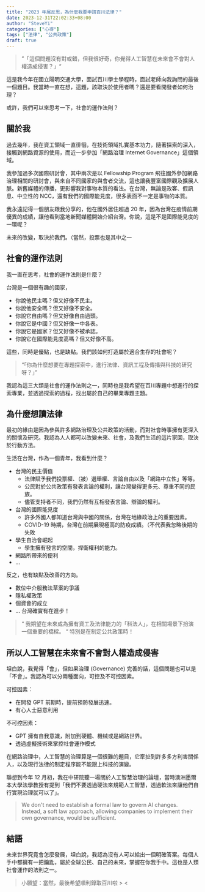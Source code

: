 ```yaml
---
title: "2023 年尾反思，為什麼我要申請百川法律？"
date: 2023-12-31T22:02:33+08:00
author: "SteveYi"
categories: ["心得"]
tags: ["法律", "公共政策"]
draft: true
---
```


> ”「這個問題沒有對或錯，但我很好奇，你覺得人工智慧在未來會不會對人權造成侵害？」“

這是我今年在國立陽明交通大學，面試百川學士學程時，面試老師向我詢問的最後一個題目。我當時一直在想，這題，該取決於使用者嗎？還是要看開發者如何治理？

或許，我們可以來思考一下，社會的運作法則？

## 關於我

過去幾年，我在資工領域一直徘徊，在技術領域扎實基本功力，隨著探索的深入，接觸到網路資源的使用，而近一步參加「網路治理 Internet Governance」這個領域。

我參加過多次國際研討會，其中兩次是以 Fellowship Program 飛往國外參加網路治理相關的研討會，與來自不同國家的與會者交流，這也讓我豐富國際觀及擴展人脈。新舊媒體的傳播，更影響我對事物本質的看法。在台灣，無論是政客、假訊息、中立性的 NCC，還有我們的國際能見度，很多表面不一定是事物的本質。

我永遠記得一個朋友跟我分享的，他在國外居住超過 20 年，因為台灣在疫情前期優異的成績，讓他看到當地新聞媒體開始介紹台灣。你說，這是不是國際能見度的一環呢？

未來的改變，取決於我們。（當然，投票也是其中之一

## 社會的運作法則

我一直在思考，社會的運作法則是什麼？

台灣是一個很有趣的國家，
- 你說他民主嗎？但又好像不民主。
- 你說他安全嗎？但又好像不安全。
- 你說它自由嗎？但又好像自由過頭。
- 你說它是中國？但又好像一中各表。
- 你說它是國家？但又好像不被承認。
- 你說它在國際能見度高嗎？但又好像不高。

這些，同時是優點，也是缺點。我們該如何打造屬於適合生存的社會呢？

> “「你為什麼想要在專題探索中，進行法律、資訊工程及傳播與科技的研究呀？」”

我認為這三大類是社會的運作法則之一，同時也是我希望在百川專題中想進行的探索專業，並透過探索的過程，找出屬於自己的畢業專題主題。

## 為什麼想讀法律

最初的緣由是因為參與許多網路治理及公共政策的活動，而對社會時事擁有更深入的關懷及研究。我認為人人都可以改變未來、社會，及我們生活的這片家園，取決於行動方法。

生活在台灣，作為一個青年，我看到什麼？
- 台灣的民主價值
    - 法律賦予我們投票權、（被）選舉權、言論自由以及「網路中立性」等等。
    - 公民對於公共政策有發表言論的權利，讓台灣變得更多元、尊重不同的民族。
    - 儘管支持者不同，我們仍然有互相發表言論、辯論的權利。
- 台灣的國際能見度
    - 許多外國人都知道台灣與中國的關係，台灣在地緣政治上的重要因素。
    - COVID-19 時期，台灣在前期展現極高的防疫成績。（不代表我忽略後期的失敗
- 學生自治會崛起
    - 學生擁有發言的空間，捍衛權利的能力。
- 網路所帶來的便利
- ...

反之，也有缺點及改善的方向。
- 數位中介服務法草案的爭議
- 隱私權政策
- 個資會的成立
- ... 台灣確實有在進步！

>“ 我期望在未來成為擁有資工及法律能力的「科法人」，在相關場景下扮演一個重要的橋樑。 “
>特別是在制定公共政策時！

## 所以人工智慧在未來會不會對人權造成侵害

坦白說，我覺得「會」，但如果治理 (Governance) 完善的話，這個問題也可以是「不會」。我認為可以分兩種面向，可控及不可控因素。

可控因素：
- 在開發 GPT 前期時，提前預防發展迅速。
- 有心人士惡意利用

不可控因素：
- GPT 擁有自我意識，附加到硬體、機械或是網路世界。
- 透過虛擬技術來掌控社會運作模式

在網路治理中，人工智慧的治理算是一個很難的題目，它牽扯到許多多方利害關係人，以及現行法律的制定程序能不能跟上科技的演變。

聯想到今年 12 月初，我在中研院聽一場關於人工智慧治理的論壇，當時澳洲墨爾本大學法學教授有提到「我們不要透過硬法來規範人工智慧，透過軟法來讓他們自行實現治理就可以了」。

> We don't need to establish a formal law to govern AI changes. Instead, a soft law approach, allowing companies to implement their own governance, would be sufficient.

## 結語

未來世界究竟會怎麼發展，坦白說，我認為沒有人可以給出一個明確答案。每個人手中都擁有一把鑰匙，屬於全球公民、自己的未來，掌握在你我手中。這也是人類社會運作的法則之一。

> 小願望：當然，最後希望順利錄取百川啦 > <